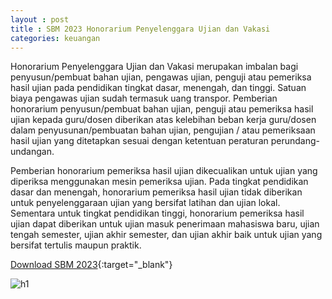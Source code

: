 ```yaml
---
layout : post
title : SBM 2023 Honorarium Penyelenggara Ujian dan Vakasi
categories: keuangan
---
```


Honorarium Penyelenggara Ujian dan Vakasi merupakan imbalan bagi penyusun/pembuat bahan ujian, pengawas ujian, penguji atau pemeriksa hasil ujian pada pendidikan tingkat dasar, menengah, dan tinggi. Satuan biaya pengawas ujian sudah termasuk uang transpor. Pemberian honorarium penyusun/pembuat bahan ujian, penguji atau pemeriksa hasil ujian kepada guru/dosen diberikan atas kelebihan beban kerja guru/dosen dalam penyusunan/pembuatan bahan ujian, pengujian / atau pemeriksaan hasil ujian yang ditetapkan sesuai dengan ketentuan peraturan perundang-undangan.

Pemberian honorarium pemeriksa hasil ujian dikecualikan untuk ujian yang diperiksa menggunakan mesin pemeriksa ujian. Pada tingkat pendidikan dasar dan menengah, honorarium pemeriksa hasil ujian tidak diberikan untuk penyelenggaraan ujian yang bersifat latihan dan ujian lokal. Sementara untuk tingkat pendidikan tinggi, honorarium pemeriksa hasil ujian dapat diberikan untuk ujian masuk penerimaan mahasiswa baru, ujian tengah semester, ujian akhir semester, dan ujian akhir baik untuk ujian yang bersifat tertulis maupun praktik.


[Download SBM 2023](https://drive.google.com/file/d/1E7dBSV1cZGMQCWfVuKfwCuzBQ-tRs2oD/view){:target="_blank"}

![h1](https://blogger.googleusercontent.com/img/b/R29vZ2xl/AVvXsEgqJ0uJo04qhfL3S3qmUBTk_B7Ns2TdYl23tbg5kSI6JTs83vjIgfAy8Zjy8USoqKQhvg-EA3Picf3wNbGgvguKnXBbniTLPNQ4ZcOXAOYPz-HC-FakEAEuPLFiFdHRL9dgYl_aYobfHtIYOb8oBEuKdEA-6KG_LPEzYAbCxCVxv3o/s1600/SBM_2023_page-0017.jpg)